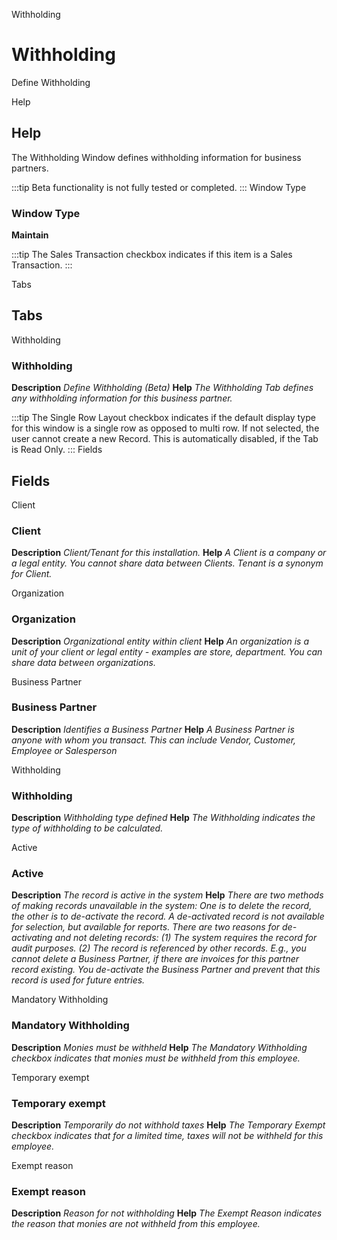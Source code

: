 
Withholding
# Withholding


Define Withholding

Help
## Help

The Withholding Window defines withholding information for business partners.

:::tip
Beta functionality is not fully tested or completed.
:::
Window Type
### Window Type

**Maintain**

:::tip
The Sales Transaction checkbox indicates if this item is a Sales Transaction.
:::

Tabs
## Tabs


Withholding
### Withholding

**Description**
 *Define Withholding (Beta)*
**Help**
 *The Withholding Tab defines any withholding information for this business partner.*

:::tip
The Single Row Layout checkbox indicates if the default display type for this window is a single row as opposed to multi row.
If not selected, the user cannot create a new Record.  This is automatically disabled, if the Tab is Read Only.
:::
Fields
## Fields


Client
### Client

**Description**
 *Client/Tenant for this installation.*
**Help**
 *A Client is a company or a legal entity. You cannot share data between Clients. Tenant is a synonym for Client.*

Organization
### Organization

**Description**
 *Organizational entity within client*
**Help**
 *An organization is a unit of your client or legal entity - examples are store, department. You can share data between organizations.*

Business Partner
### Business Partner

**Description**
 *Identifies a Business Partner*
**Help**
 *A Business Partner is anyone with whom you transact.  This can include Vendor, Customer, Employee or Salesperson*

Withholding
### Withholding

**Description**
 *Withholding type defined*
**Help**
 *The Withholding indicates the type of withholding to be calculated.*

Active
### Active

**Description**
 *The record is active in the system*
**Help**
 *There are two methods of making records unavailable in the system: One is to delete the record, the other is to de-activate the record. A de-activated record is not available for selection, but available for reports.
There are two reasons for de-activating and not deleting records:
(1) The system requires the record for audit purposes.
(2) The record is referenced by other records. E.g., you cannot delete a Business Partner, if there are invoices for this partner record existing. You de-activate the Business Partner and prevent that this record is used for future entries.*

Mandatory Withholding
### Mandatory Withholding

**Description**
 *Monies must be withheld*
**Help**
 *The Mandatory Withholding checkbox indicates that monies must be withheld from this employee.*

Temporary exempt
### Temporary exempt

**Description**
 *Temporarily do not withhold taxes*
**Help**
 *The Temporary Exempt checkbox indicates that for a limited time, taxes will not be withheld for this employee.*

Exempt reason
### Exempt reason

**Description**
 *Reason for not withholding*
**Help**
 *The Exempt Reason indicates the reason that monies are not withheld from this employee.*
